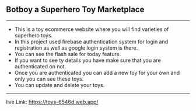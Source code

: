 ## Botboy a Superhero Toy Marketplace
----
- This is a toy ecommerce website where you will find varieties of superhero toys.
- In this project used firebase authentication system for login and registration as well as google login system is there.
- You can see the flash sale for today feature.
- If you want to see ty details you have make sure that you are authenticated on not.
- Once you are authenticated you can add a new toy for your own and only you can see these toys.
- You can update and delete your toys.

----
 live Link: https://toys-6546d.web.app/
